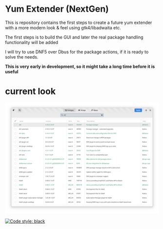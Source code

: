 # Yum Extender (NextGen)

This is repository contains the first steps to create a future yum extender
with a more modern look & feel using gtk4/libadwaita etc.

The first steps is to build the GUI and later the real package handling functionality will be added

I will try to use DNF5 over Dbus for the package actions, if it is ready to solve the needs.

**This is very early in development, so it might take a long time before it is useful**


# current look

![The Look](data/gfx/screenshot-mainwin.png) 

[![Code style: black](https://img.shields.io/badge/code%20style-black-000000.svg)](https://github.com/psf/black)

